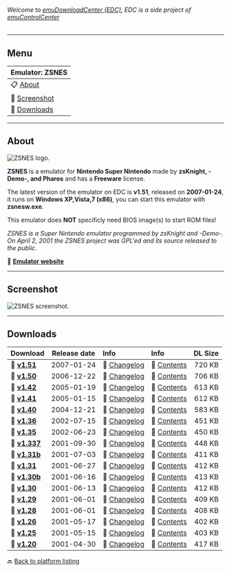 ###### Welcome to [emuDownloadCenter (EDC)](https://github.com/PhoenixInteractiveNL/emuDownloadCenter/wiki/), EDC is a side project of [emuControlCenter](https://github.com/PhoenixInteractiveNL/emuControlCenter/wiki/)
***
## Menu
| **Emulator: ZSNES** |
|:---------|
| :clipboard: [About](#about) |
| :sunrise: [Screenshot](#screenshot) |
| :floppy_disk: [Downloads](#downloads) |
***
## About
![](https://github.com/PhoenixInteractiveNL/emuDownloadCenter/wiki/images_emulator/zsnes_logo_200.jpg "ZSNES logo.")

**ZSNES** is a emulator for **Nintendo Super Nintendo** made by **zsKnight, -Demo-, and Pharos** and has a **Freeware** license.

The latest version of the emulator on EDC is **v1.51**, released on **2007-01-24**, it runs on **Windows XP,Vista,7 (x86)**, you can start this emulator with **zsnesw.exe**.

This emulator does **NOT** specificly need BIOS image(s) to start ROM files!

_ZSNES is a Super Nintendo emulator programmed by zsKnight and -Demo-. On April 2, 2001 the ZSNES project was GPL'ed and its source released to the public._

:link: [**Emulator website**](http://www.zsnes.com/)
***
## Screenshot
![](https://raw.githubusercontent.com/PhoenixInteractiveNL/emuDownloadCenter/master/hooks/zsnes/screen.jpg "ZSNES screenshot.")
***
## Downloads
| Download | Release date  | Info       | Info       | DL Size    |
|:---------|:-------------:|:-----------|:-----------|-----------:|
| :floppy_disk: [**v1.51**](https://github.com/PhoenixInteractiveNL/edc-repo0001/raw/master/zsnes/1.51.7z) | 2007-01-24 | :page_facing_up: [Changelog](https://github.com/PhoenixInteractiveNL/edc-repo0001/blob/master/zsnes/1.51_changelog.txt) | :mag_right: [Contents](https://github.com/PhoenixInteractiveNL/edc-repo0001/blob/master/zsnes/1.51_contents.txt) | 720 KB |
| :floppy_disk: [**v1.50**](https://github.com/PhoenixInteractiveNL/edc-repo0001/raw/master/zsnes/1.50.7z) | 2006-12-22 | :page_facing_up: [Changelog](https://github.com/PhoenixInteractiveNL/edc-repo0001/blob/master/zsnes/1.50_changelog.txt) | :mag_right: [Contents](https://github.com/PhoenixInteractiveNL/edc-repo0001/blob/master/zsnes/1.50_contents.txt) | 706 KB |
| :floppy_disk: [**v1.42**](https://github.com/PhoenixInteractiveNL/edc-repo0001/raw/master/zsnes/1.42.7z) | 2005-01-19 | :page_facing_up: [Changelog](https://github.com/PhoenixInteractiveNL/edc-repo0001/blob/master/zsnes/1.42_changelog.txt) | :mag_right: [Contents](https://github.com/PhoenixInteractiveNL/edc-repo0001/blob/master/zsnes/1.42_contents.txt) | 613 KB |
| :floppy_disk: [**v1.41**](https://github.com/PhoenixInteractiveNL/edc-repo0001/raw/master/zsnes/1.41.7z) | 2005-01-15 | :page_facing_up: [Changelog](https://github.com/PhoenixInteractiveNL/edc-repo0001/blob/master/zsnes/1.41_changelog.txt) | :mag_right: [Contents](https://github.com/PhoenixInteractiveNL/edc-repo0001/blob/master/zsnes/1.41_contents.txt) | 612 KB |
| :floppy_disk: [**v1.40**](https://github.com/PhoenixInteractiveNL/edc-repo0001/raw/master/zsnes/1.40.7z) | 2004-12-21 | :page_facing_up: [Changelog](https://github.com/PhoenixInteractiveNL/edc-repo0001/blob/master/zsnes/1.40_changelog.txt) | :mag_right: [Contents](https://github.com/PhoenixInteractiveNL/edc-repo0001/blob/master/zsnes/1.40_contents.txt) | 583 KB |
| :floppy_disk: [**v1.36**](https://github.com/PhoenixInteractiveNL/edc-repo0001/raw/master/zsnes/1.36.7z) | 2002-07-15 | :page_facing_up: [Changelog](https://github.com/PhoenixInteractiveNL/edc-repo0001/blob/master/zsnes/1.36_changelog.txt) | :mag_right: [Contents](https://github.com/PhoenixInteractiveNL/edc-repo0001/blob/master/zsnes/1.36_contents.txt) | 451 KB |
| :floppy_disk: [**v1.35**](https://github.com/PhoenixInteractiveNL/edc-repo0001/raw/master/zsnes/1.35.7z) | 2002-06-23 | :page_facing_up: [Changelog](https://github.com/PhoenixInteractiveNL/edc-repo0001/blob/master/zsnes/1.35_changelog.txt) | :mag_right: [Contents](https://github.com/PhoenixInteractiveNL/edc-repo0001/blob/master/zsnes/1.35_contents.txt) | 450 KB |
| :floppy_disk: [**v1.337**](https://github.com/PhoenixInteractiveNL/edc-repo0001/raw/master/zsnes/1.337.7z) | 2001-09-30 | :page_facing_up: [Changelog](https://github.com/PhoenixInteractiveNL/edc-repo0001/blob/master/zsnes/1.337_changelog.txt) | :mag_right: [Contents](https://github.com/PhoenixInteractiveNL/edc-repo0001/blob/master/zsnes/1.337_contents.txt) | 448 KB |
| :floppy_disk: [**v1.31b**](https://github.com/PhoenixInteractiveNL/edc-repo0001/raw/master/zsnes/1.31b.7z) | 2001-07-03 | :page_facing_up: [Changelog](https://github.com/PhoenixInteractiveNL/edc-repo0001/blob/master/zsnes/1.31b_changelog.txt) | :mag_right: [Contents](https://github.com/PhoenixInteractiveNL/edc-repo0001/blob/master/zsnes/1.31b_contents.txt) | 411 KB |
| :floppy_disk: [**v1.31**](https://github.com/PhoenixInteractiveNL/edc-repo0001/raw/master/zsnes/1.31.7z) | 2001-06-27 | :page_facing_up: [Changelog](https://github.com/PhoenixInteractiveNL/edc-repo0001/blob/master/zsnes/1.31_changelog.txt) | :mag_right: [Contents](https://github.com/PhoenixInteractiveNL/edc-repo0001/blob/master/zsnes/1.31_contents.txt) | 412 KB |
| :floppy_disk: [**v1.30b**](https://github.com/PhoenixInteractiveNL/edc-repo0001/raw/master/zsnes/1.30b.7z) | 2001-06-16 | :page_facing_up: [Changelog](https://github.com/PhoenixInteractiveNL/edc-repo0001/blob/master/zsnes/1.30b_changelog.txt) | :mag_right: [Contents](https://github.com/PhoenixInteractiveNL/edc-repo0001/blob/master/zsnes/1.30b_contents.txt) | 413 KB |
| :floppy_disk: [**v1.30**](https://github.com/PhoenixInteractiveNL/edc-repo0001/raw/master/zsnes/1.30.7z) | 2001-06-13 | :page_facing_up: [Changelog](https://github.com/PhoenixInteractiveNL/edc-repo0001/blob/master/zsnes/1.30_changelog.txt) | :mag_right: [Contents](https://github.com/PhoenixInteractiveNL/edc-repo0001/blob/master/zsnes/1.30_contents.txt) | 412 KB |
| :floppy_disk: [**v1.29**](https://github.com/PhoenixInteractiveNL/edc-repo0001/raw/master/zsnes/1.29.7z) | 2001-06-01 | :page_facing_up: [Changelog](https://github.com/PhoenixInteractiveNL/edc-repo0001/blob/master/zsnes/1.29_changelog.txt) | :mag_right: [Contents](https://github.com/PhoenixInteractiveNL/edc-repo0001/blob/master/zsnes/1.29_contents.txt) | 409 KB |
| :floppy_disk: [**v1.28**](https://github.com/PhoenixInteractiveNL/edc-repo0001/raw/master/zsnes/1.28.7z) | 2001-06-01 | :page_facing_up: [Changelog](https://github.com/PhoenixInteractiveNL/edc-repo0001/blob/master/zsnes/1.28_changelog.txt) | :mag_right: [Contents](https://github.com/PhoenixInteractiveNL/edc-repo0001/blob/master/zsnes/1.28_contents.txt) | 408 KB |
| :floppy_disk: [**v1.26**](https://github.com/PhoenixInteractiveNL/edc-repo0001/raw/master/zsnes/1.26.7z) | 2001-05-17 | :page_facing_up: [Changelog](https://github.com/PhoenixInteractiveNL/edc-repo0001/blob/master/zsnes/1.26_changelog.txt) | :mag_right: [Contents](https://github.com/PhoenixInteractiveNL/edc-repo0001/blob/master/zsnes/1.26_contents.txt) | 402 KB |
| :floppy_disk: [**v1.25**](https://github.com/PhoenixInteractiveNL/edc-repo0001/raw/master/zsnes/1.25.7z) | 2001-05-15 | :page_facing_up: [Changelog](https://github.com/PhoenixInteractiveNL/edc-repo0001/blob/master/zsnes/1.25_changelog.txt) | :mag_right: [Contents](https://github.com/PhoenixInteractiveNL/edc-repo0001/blob/master/zsnes/1.25_contents.txt) | 403 KB |
| :floppy_disk: [**v1.20**](https://github.com/PhoenixInteractiveNL/edc-repo0001/raw/master/zsnes/1.20.7z) | 2001-04-30 | :page_facing_up: [Changelog](https://github.com/PhoenixInteractiveNL/edc-repo0001/blob/master/zsnes/1.20_changelog.txt) | :mag_right: [Contents](https://github.com/PhoenixInteractiveNL/edc-repo0001/blob/master/zsnes/1.20_contents.txt) | 417 KB |

:back: [Back to platform listing](https://github.com/PhoenixInteractiveNL/emuDownloadCenter/wiki/EDC-Platform-List)
